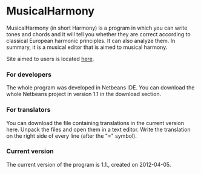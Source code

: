 # MusicalHarmony #

MusicalHarmony (in short Harmony) is a program in which you can write tones and chords and it will tell you whether they are correct according to classical European harmonic principles. It can also analyze them. In summary, it is a musical editor that is aimed to musical harmony.

Site aimed to users is located [here](http://www.orchestralmusic.net/harmony).

### For developers ###
The whole program was developed in Netbeans IDE. You can download the whole Netbeans project in version 1.1 in the download section.

### For translators ###
You can download the file containing translations in the current version here. Unpack the files and open them in a text editor. Write the translation on the right side of every line (after the "=" symbol).

### Current version ###
The current version of the program is 1.1., created on 2012-04-05.
